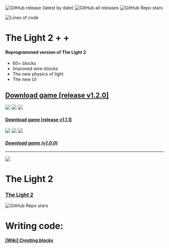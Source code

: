 ![GitHub release (latest by date)](https://img.shields.io/github/v/release/agzam4/The-Light-2-Plus-Plus?color=9000FF&style=for-the-badge)
![GitHub all releases](https://img.shields.io/github/downloads/agzam4/The-Light-2-Plus-Plus/total?color=0090FF&style=for-the-badge)
![GitHub Repo stars](https://img.shields.io/github/stars/agzam4/The-Light-2-Plus-Plus?color=FFE572&style=for-the-badge)

![Lines of code](https://img.shields.io/tokei/lines/github/agzam4/The-Light-2-Plus-Plus?color=blueviolet&style=flat-square)
# The Light 2 + +
#### Reprogrammed version of The Light 2

* 60+ blocks
* Improved wire-blocks
* The new physics of light
* The new UI

## [Download game [release v1.2.0]](https://github.com/Agzam4/The-Light-2-Plus-Plus/releases/download/v1.2.0/TheLight2++_v1.2.0.jar)
![](https://img.shields.io/badge/%20-v1.2.0-blueviolet?style=for-the-badge)
![](https://img.shields.io/badge/%20-51KB-brightgreen?style=for-the-badge)
![](https://img.shields.io/github/downloads/agzam4/The-Light-2-Plus-Plus/v1.2.0/total?color=007FFF&label=%20&logo=docusign&logoColor=FFF&style=for-the-badge)

#### [Download game [release v1.1.1]](https://github.com/Agzam4/The-Light-2-Plus-Plus/releases/download/v1.1.1/TheLight2++_v1.1.1.jar)
![](https://img.shields.io/badge/%20-v1.1.1-blueviolet?style=flat-square)
![](https://img.shields.io/badge/%20-50%2C9KB-brightgreen?style=flat-square)
![](https://img.shields.io/github/downloads/agzam4/The-Light-2-Plus-Plus/v1.1.1/total?color=007FFF&label=%20&logo=docusign&logoColor=FFF&style=flat-square)

#### _[Download game (v1.0.0)](https://github.com/Agzam4/The-Light-2-Plus-Plus/raw/main/The%20Light2%2B%2B%20v1.0.0.jar)_

***
![](https://repository-images.githubusercontent.com/427095683/8e892787-efe0-47cf-aa43-48add8fc2239)

# The Light 2
### [The Light 2](https://github.com/Agzam4/The-Light-2) 
![GitHub Repo stars](https://img.shields.io/github/stars/agzam4/The-Light-2?color=FFE572&style=for-the-badge)

# Writing code:
##### [[Wiki] Creating blocks](https://github.com/Agzam4/The-Light-2-Plus-Plus/wiki/Creating-blocks)
